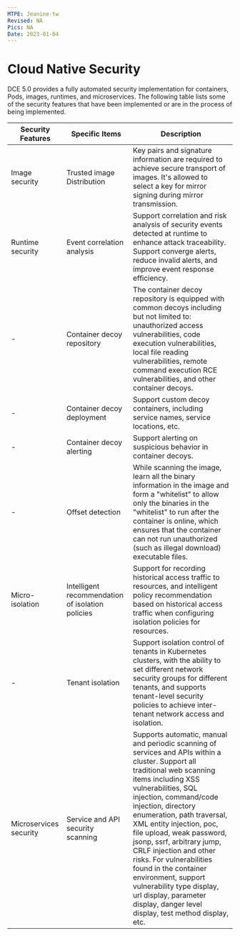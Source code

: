 ```yaml
---
MTPE: Jeanine-tw
Revised: NA
Pics: NA
Date: 2023-01-04
---
```


# Cloud Native Security

DCE 5.0 provides a fully automated security implementation for containers, Pods, images, runtimes, and microservices.
The following table lists some of the security features that have been implemented or are in the process of being implemented.

| Security Features | Specific Items | Description |
| ------------ | ------------------------------------------------------------ | ------------------------------------------------------------ |
| Image security | Trusted image Distribution | Key pairs and signature information are required to achieve secure transport of images. It's allowed to select a key for mirror signing during mirror transmission. |
| Runtime security | Event correlation analysis | Support correlation and risk analysis of security events detected at runtime to enhance attack traceability. Support converge alerts, reduce invalid alerts, and improve event response efficiency. |
| - | Container decoy repository | The container decoy repository is equipped with common decoys including but not limited to: unauthorized access vulnerabilities, code execution vulnerabilities, local file reading vulnerabilities, remote command execution RCE vulnerabilities, and other container decoys. |
| - | Container decoy deployment | Support custom decoy containers, including service names, service locations, etc. |
| - | Container decoy alerting | Support alerting on suspicious behavior in container decoys. |
| - |  Offset detection | While scanning the image, learn all the binary information in the image and form a "whitelist" to allow only the binaries in the "whitelist" to run after the container is online, which ensures that the container can not run unauthorized (such as illegal download) executable files. |
| Micro-isolation | Intelligent recommendation of isolation policies | Support for recording historical access traffic to resources, and intelligent policy recommendation based on historical access traffic when configuring isolation policies for resources. |
| - | Tenant isolation | Support isolation control of tenants in Kubernetes clusters, with the ability to set different network security groups for different tenants, and supports tenant-level security policies to achieve inter-tenant network access and isolation. |
| Microservices security | Service and API security scanning |Supports automatic, manual and periodic scanning of services and APIs within a cluster. Support all traditional web scanning items including XSS vulnerabilities, SQL injection, command/code injection, directory enumeration, path traversal, XML entity injection, poc, file upload, weak password, jsonp, ssrf, arbitrary jump, CRLF injection and other risks. For vulnerabilities found in the container environment, support vulnerability type display, url display, parameter display, danger level display, test method display, etc.|
